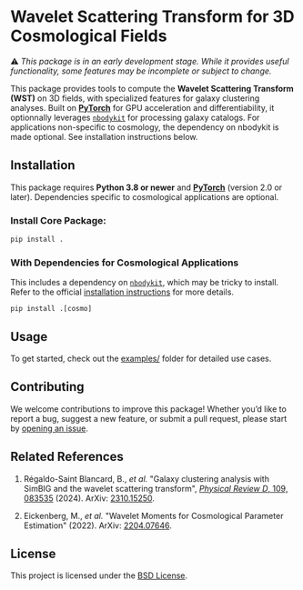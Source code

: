 # Wavelet Scattering Transform for 3D Cosmological Fields

⚠️ *This package is in an early development stage. While it provides useful functionality, some features may be incomplete or subject to change.*

This package provides tools to compute the **Wavelet Scattering Transform (WST)** on 3D fields, with specialized features for galaxy clustering analyses. Built on **[PyTorch](https://pytorch.org/)** for GPU acceleration and differentiability, it optionnally leverages [`nbodykit`](https://nbodykit.readthedocs.io/en/latest/) for processing galaxy catalogs. For applications non-specific to cosmology, the dependency on nbodykit is made optional. See installation instructions below.


## **Installation**

This package requires **Python 3.8 or newer** and **[PyTorch](https://pytorch.org/)** (version 2.0 or later). Dependencies specific to cosmological applications are optional.

### **Install Core Package**:

```bash
pip install .
```

### With Dependencies for Cosmological Applications

This includes a dependency on [`nbodykit`](https://nbodykit.readthedocs.io/en/latest/), which may be tricky to install. Refer to the official [installation instructions](https://nbodykit.readthedocs.io/en/latest/getting-started/install.html) for more details.

```
pip install .[cosmo]
```

## Usage

To get started, check out the [examples/](examples/) folder for detailed use cases.

## Contributing

We welcome contributions to improve this package! Whether you’d like to report a bug, suggest a new feature, or submit a pull request, please start by [opening an issue](https://github.com/bregaldo/galactic_wavelets/issues).

## Related References

1. Régaldo-Saint Blancard, B., *et al.* "Galaxy clustering analysis with SimBIG and the wavelet scattering transform", [*Physical Review D*, 109, 083535](https://doi.org/10.1103/PhysRevD.109.083535) (2024). ArXiv: [2310.15250](https://arxiv.org/abs/2310.15250).

2. Eickenberg, M., *et al.* "Wavelet Moments for Cosmological Parameter Estimation" (2022). ArXiv: [2204.07646](https://arxiv.org/abs/2204.07646).

## License

This project is licensed under the [BSD License](LICENSE).
